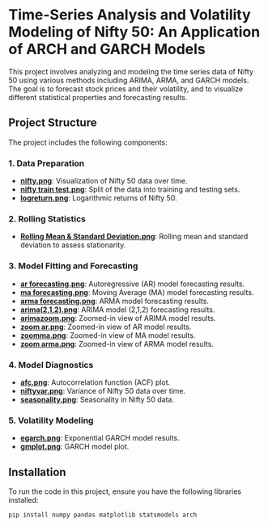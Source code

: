 # Time-Series Analysis and Volatility Modeling of Nifty 50: An Application of ARCH and GARCH Models

This project involves analyzing and modeling the time series data of Nifty 50 using various methods including ARIMA, ARMA, and GARCH models. The goal is to forecast stock prices and their volatility, and to visualize different statistical properties and forecasting results.

## Project Structure

The project includes the following components:

### 1. Data Preparation
- **[nifty.png](Time%20Series%20Analysis%20and%20Volatility%20Modeling%20of%20Nifty%2050%20An%20Application%20of%20ARCH%20and%20GARCH%20Models/Images/nifty.png)**: Visualization of Nifty 50 data over time.
- **[nifty train test.png](Time%20Series%20Analysis%20and%20Volatility%20Modeling%20of%20Nifty%2050%20An%20Application%20of%20ARCH%20and%20GARCH%20Models/Images/nifty%20train%20test.png)**: Split of the data into training and testing sets.
- **[logreturn.png](Time%20Series%20Analysis%20and%20Volatility%20Modeling%20of%20Nifty%2050%20An%20Application%20of%20ARCH%20and%20GARCH%20Models/Images/logreturn.png)**: Logarithmic returns of Nifty 50.

### 2. Rolling Statistics
- **[Rolling Mean & Standard Deviation.png](Time%20Series%20Analysis%20and%20Volatility%20Modeling%20of%20Nifty%2050%20An%20Application%20of%20ARCH%20and%20GARCH%20Models/Images/Rolling%20Mean%20%26%20Standard%20Deviation.png)**: Rolling mean and standard deviation to assess stationarity.

### 3. Model Fitting and Forecasting
- **[ar forecasting.png](Time%20Series%20Analysis%20and%20Volatility%20Modeling%20of%20Nifty%2050%20An%20Application%20of%20ARCH%20and%20GARCH%20Models/Images/ar%20forcasting.png)**: Autoregressive (AR) model forecasting results.
- **[ma forecasting.png](Time%20Series%20Analysis%20and%20Volatility%20Modeling%20of%20Nifty%2050%20An%20Application%20of%20ARCH%20and%20GARCH%20Models/Images/ma%20forcasting.png)**: Moving Average (MA) model forecasting results.
- **[arma forecasting.png](Time%20Series%20Analysis%20and%20Volatility%20Modeling%20of%20Nifty%2050%20An%20Application%20of%20ARCH%20and%20GARCH%20Models/Images/arma%20forcasting.png)**: ARMA model forecasting results.
- **[arima(2,1,2).png](Time%20Series%20Analysis%20and%20Volatility%20Modeling%20of%20Nifty%2050%20An%20Application%20of%20ARCH%20and%20GARCH%20Models/Images/arima(2,1,2).png)**: ARIMA model (2,1,2) forecasting results.
- **[arimazoom.png](Time%20Series%20Analysis%20and%20Volatility%20Modeling%20of%20Nifty%2050%20An%20Application%20of%20ARCH%20and%20GARCH%20Models/Images/arimazoom.png)**: Zoomed-in view of ARIMA model results.
- **[zoom ar.png](Time%20Series%20Analysis%20and%20Volatility%20Modeling%20of%20Nifty%2050%20An%20Application%20of%20ARCH%20and%20GARCH%20Models/Images/zoom%20ar.png)**: Zoomed-in view of AR model results.
- **[zoomma.png](Time%20Series%20Analysis%20and%20Volatility%20Modeling%20of%20Nifty%2050%20An%20Application%20of%20ARCH%20and%20GARCH%20Models/Images/zoomma.png)**: Zoomed-in view of MA model results.
- **[zoom arma.png](Time%20Series%20Analysis%20and%20Volatility%20Modeling%20of%20Nifty%2050%20An%20Application%20of%20ARCH%20and%20GARCH%20Models/Images/zoom%20arma.png)**: Zoomed-in view of ARMA model results.

### 4. Model Diagnostics
- **[afc.png](Time%20Series%20Analysis%20and%20Volatility%20Modeling%20of%20Nifty%2050%20An%20Application%20of%20ARCH%20and%20GARCH%20Models/Images/afc.png)**: Autocorrelation function (ACF) plot.
- **[niftyvar.png](Time%20Series%20Analysis%20and%20Volatility%20Modeling%20of%20Nifty%2050%20An%20Application%20of%20ARCH%20and%20GARCH%20Models/Images/niftyvar.png)**: Variance of Nifty 50 data over time.
- **[seasonality.png](Time%20Series%20Analysis%20and%20Volatility%20Modeling%20of%20Nifty%2050%20An%20Application%20of%20ARCH%20and%20GARCH%20Models/Images/seasonality.png)**: Seasonality in Nifty 50 data.

### 5. Volatility Modeling
- **[egarch.png](Time%20Series%20Analysis%20and%20Volatility%20Modeling%20of%20Nifty%2050%20An%20Application%20of%20ARCH%20and%20GARCH%20Models/Images/egarch.png)**: Exponential GARCH model results.
- **[gmplot.png](Time%20Series%20Analysis%20and%20Volatility%20Modeling%20of%20Nifty%2050%20An%20Application%20of%20ARCH%20and%20GARCH%20Models/Images/gmplot.png)**: GARCH model plot.

## Installation

To run the code in this project, ensure you have the following libraries installed:

```bash
pip install numpy pandas matplotlib statsmodels arch
